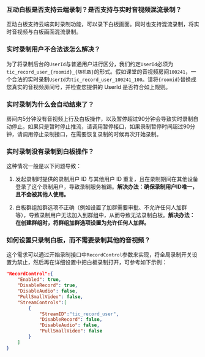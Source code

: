 ### 互动白板是否支持云端录制？是否支持与实时音视频混流录制？
互动白板支持云端实时录制功能，可以录下白板画面。同时也支持混流录制，将实时音视频与白板画面混流录制。

### 实时录制用户不合法该怎么解决？
为了将录制后台的`UserId`与普通用户进行区分，我们约定`UserId`必须为`tic_record_user_{roomid}_{随机数}`的形式。假如课堂的音视频房间`100241`，一个合法的实时录制`UserId`为`tic_record_user_100241_100`。请将`{roomid}`替换成您真实的音视频房间号，并检查您提供的 UserId 是否符合如上规则。

### 实时录制为什么会自动结束了？
房间内5分钟没有音视频上行及白板操作，以及暂停超过90分钟会导致实时录制自动停止。如果只是暂时停止推流，请调用暂停接口，如果录制暂停时间超过90分钟，请调用停止录制接口，在需要恢复录制的时候再次开始录制。

### 实时录制没有录制到白板操作？

这种情况一般是以下问题导致：

1. 发起录制时提供的录制用户 ID 与其他用户 ID 重复，且在录制期间在其他设备登录了这个录制用户，导致录制服务被踢。**解决办法：确保录制用户ID唯一，且不会被其他人使用。**

2. 白板群组加群选项不正确（例如设置了加群需要审批、不允许任何人加群等），导致录制用户无法加入到群组中，从而导致无法录制白板。**解决办法：在创建群组时，将群组加群选项设置为允许任何人加群。**

### 如何设置只录制白板，而不需要录制其他的音视频？

这个需求可以通过开始录制接口中`RecordControl`参数来实现，将全局录制开关设置为禁止，然后再在详细设置中把白板录制打开，可参考如下示例：

```json
"RecordControl":{
    "Enabled": true,
    "DisableRecord": true,
    "DisableAudio": false,
    "PullSmallVideo": false,
    "StreamControls":[
        {
            "StreamID":"tic_record_user",
            "DisableRecord": false,
            "DisableAudio": false,
            "PullSmallVideo": false
        }
    ]
}
```
